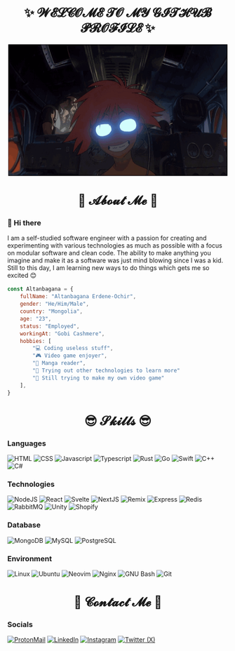 <h1 align="center">
    ✨ 𝓦𝓔𝓛𝓒𝓞𝓜𝓔 𝓣𝓞 𝓜𝓨 𝓖𝓘𝓣𝓗𝓤𝓑 𝓟𝓡𝓞𝓕𝓘𝓛𝓔 ✨
</h1>
<div align="center">
    <img height="300" width="500" align="center" src="https://github.com/altanbgn/altanbgn/blob/main/assets/radicaledward.gif" />
</div>
<h1 align="center">
    📖 𝓐𝓫𝓸𝓾𝓽 𝓜𝓮 📖
</h1>

<h3>
    👋 Hi there
</h3>

<p width="500">
I am a self-studied software engineer with a passion for creating and experimenting with various
technologies as much as possible with a focus on modular software and clean code.
The ability to make anything you imagine and make it as a software was just mind blowing since I was a kid.
Still to this day, I am learning new ways to do things which gets me so excited 😊
</p>

```javascript
const Altanbagana = {
    fullName: "Altanbagana Erdene-Ochir",
    gender: "He/Him/Male",
    country: "Mongolia",
    age: "23",
    status: "Employed",
    workingAt: "Gobi Cashmere",
    hobbies: [
        "💻 Coding useless stuff",
        "🎮 Video game enjoyer",
        "📕 Manga reader",
        "🧪 Trying out other technologies to learn more"
        "👾 Still trying to make my own video game"
    ],
}
```

<h1 align="center">
    😎 𝓢𝓴𝓲𝓵𝓵𝓼 😎
</h1>

<h3>
    Languages
</h3>

![HTML](https://img.shields.io/badge/-HTML-black?style=for-the-badge&logo=HTML5&logoColor=E34F26)
![CSS](https://img.shields.io/badge/-CSS-black?style=for-the-badge&logo=CSS3&logoColor=1572B6)
![Javascript](https://img.shields.io/badge/-Javascript-black?style=for-the-badge&logo=JavaScript&logoColor=F7DF1E)
![Typescript](https://img.shields.io/badge/-Typescript-black?style=for-the-badge&logo=TypeScript&logoColor=3178C6)
![Rust](https://img.shields.io/badge/-Rust-black?style=for-the-badge&logo=rust&logoColor=FFFFFF)
![Go](https://img.shields.io/badge/-Go-black?style=for-the-badge&logo=Go&logoColor=00ADD8)
![Swift](https://img.shields.io/badge/-Swift-black?style=for-the-badge&logo=Swift&logoColor=F05138)
![C++](https://img.shields.io/badge/-C++-black?style=for-the-badge&logo=Cplusplus&logoColor=00599C)
![C#](https://img.shields.io/badge/-C%23-black?style=for-the-badge&logo=Csharp&logoColor=239120)

<h3>
    Technologies
</h3>

![NodeJS](https://img.shields.io/badge/-NodeJS-black?style=for-the-badge&logo=Node.js&logoColor=339933)
![React](https://img.shields.io/badge/-React-black?style=for-the-badge&logo=React&logoColor=61DAFB)
![Svelte](https://img.shields.io/badge/-Svelte-black?style=for-the-badge&logo=Svelte&logoColor=FF3E00)
![NextJS](https://img.shields.io/badge/-NextJS-black?style=for-the-badge&logo=Next.js&logoColor=FFFFFF)
![Remix](https://img.shields.io/badge/-Remix-black?style=for-the-badge&logo=Remix&logoColor=FFFFFF)
![Express](https://img.shields.io/badge/-Express-black?style=for-the-badge&logo=Express&logoColor=FFFFFF)
![Redis](https://img.shields.io/badge/-Redis-black?style=for-the-badge&logo=Redis&logoColor=DC382D)
![RabbitMQ](https://img.shields.io/badge/-RabbitMQ-black?style=for-the-badge&logo=RabbitMQ&logoColor=FF6600)
![Unity](https://img.shields.io/badge/-Unity-black?style=for-the-badge&logo=Unity&logoColor=FFFFFF)
![Shopify](https://img.shields.io/badge/-Shopify-black?style=for-the-badge&logo=Shopify&logoColor=7AB55C)

<h3>
   Database
</h3>

![MongoDB](https://img.shields.io/badge/-MongoDB-black?style=for-the-badge&logo=MongoDB&logoColor=47A248)
![MySQL](https://img.shields.io/badge/-MySQL-black?style=for-the-badge&logo=MySQL&logoColor=4479A1)
![PostgreSQL](https://img.shields.io/badge/-PostgreSQL-black?style=for-the-badge&logo=PostgreSQL&logoColor=4169E1)

<h3>
    Environment
</h3>

![Linux](https://img.shields.io/badge/-Linux-black?style=for-the-badge&logo=Linux&logoColor=FCC624)
![Ubuntu](https://img.shields.io/badge/-Ubuntu-black?style=for-the-badge&logo=Ubuntu&logoColor=E95420)
![Neovim](https://img.shields.io/badge/-Neovim-black?style=for-the-badge&logo=Neovim&logoColor=57A143)
![Nginx](https://img.shields.io/badge/-Nginx-black?style=for-the-badge&logo=Nginx&logoColor=57A143)
![GNU Bash](https://img.shields.io/badge/-GNUBash-black?style=for-the-badge&logo=GNUBash&logoColor=4EAA25)
![Git](https://img.shields.io/badge/-Git-black?style=for-the-badge&logo=Git&logoColor=F1502F)

<h1 align="center">
    📝 𝓒𝓸𝓷𝓽𝓪𝓬𝓽 𝓜𝓮 📝
</h1>

<h3>
    Socials
</h3>

[![ProtonMail](https://img.shields.io/badge/-altanbagana%40pm.me-black?style=for-the-badge&logo=ProtonMail&logoColor=6D4AFF)](altanbagana@pm.me)
[![LinkedIn](https://img.shields.io/badge/-LinkedIn-black?style=for-the-badge&logo=LinkedIn&logoColor=0A66C2)](https://www.linkedin.com/in/altanbgn/)
[![Instagram](https://img.shields.io/badge/-Instagram-black?style=for-the-badge&logo=Instagram&logoColor=E4405F)](https://www.instagram.com/altanbgn.me/)
[![Twitter (X)](https://img.shields.io/badge/-Twitter-black?style=for-the-badge&logo=Twitter&logoColor=1D9BF0)](https://twitter.com/altanbgn/)
